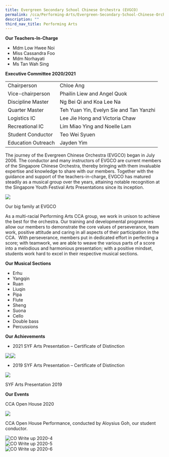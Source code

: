 ```yaml
---
title: Evergreen Secondary School Chinese Orchestra (EVGCO)
permalink: /cca/Performing-Arts/Evergreen-Secondary-School-Chinese-Orchestra-EVGCO/
description: ""
third_nav_title: Performing Arts
---
```

**Our Teachers-In-Charge**

*   Mdm Low Hwee Noi
*   Miss Cassandra Foo
*   Mdm Norhayati
*   Ms Tan Wah Sing

**Executive Committee 2020/2021**

|                    |                                         |
|--------------------|-----------------------------------------|
| Chairperson        | Chloe Ang                               |
| Vice-chairperson   | Phailin Liew and Angel Quok             |
| Discipline Master  | Ng Bei Qi and Koa Lee Na                |
| Quarter Master     | Teh Yuan Yin, Evelyn Sie and Tan Yanzhi |
| Logistics IC       | Lee Jie Hong and Victoria Chaw          |
| Recreational IC    | Lim Miao Ying and Noelle Lam            |
| Student Conductor  | Teo Wei Syuen                           |
| Education Outreach | Jayden Yim                              |

The journey of the Evergreen Chinese Orchestra (EVGCO) began in July 2006. The conductor and many instructors of EVGCO are current members of the Singapore Chinese Orchestra, thereby bringing with them invaluable expertise and knowledge to share with our members. Together with the guidance and support of the teachers-in-charge, EVGCO has matured steadily as a musical group over the years, attaining notable recognition at the Singapore Youth Festival Arts Presentations since its inception.

![](https://evergreensec.moe.edu.sg/wp-content/uploads/2021/01/EVGCO-pic-1.jpg)

Our big family at EVGCO

As a multi-racial Performing Arts CCA group, we work in unison to achieve the best for the orchestra. Our training and developmental programmes allow our members to demonstrate the core values of perseverance, team work, positive attitude and caring in all aspects of their participation in the CCA.  With perseverance, members put in dedicated effort in perfecting a score; with teamwork, we are able to weave the various parts of a score into a melodious and harmonious presentation; with a positive mindset, students work hard to excel in their respective musical sections.

**Our Musical Sections**

*   Erhu
*   Yangqin
*   Ruan
*   Liuqin
*   Pipa
*   Flute
*   Sheng
*   Suona
*   Cello
*   Double bass
*   Percussions

**Our Achievements**

*   2021 SYF Arts Presentation – Certificate of Distinction

![](https://evergreensec.moe.edu.sg/wp-content/uploads/2021/05/Distinction-concert-hall.jpg)![](https://evergreensec.moe.edu.sg/wp-content/uploads/2021/05/Distinction-2021.jpg)

*   2019 SYF Arts Presentation – Certificate of Distinction

![](https://evergreensec.moe.edu.sg/wp-content/uploads/2021/01/EVGCO-SYF-2019.jpg)

SYF Arts Presentation 2019

**Our Events**

CCA Open House 2020

![](https://evergreensec.moe.edu.sg/wp-content/uploads/2021/01/EVGCO-Open-House.jpg)

CCA Open House Performance, conducted by Aloysius Goh, our student conductor.

![CO Write up 2020-4](https://evergreensec.moe.edu.sg/wp-content/uploads/2020/07/CO-Write-up-2020-4-2.jpg "CO Write up 2020-4")  
![CO Write up 2020-5](https://evergreensec.moe.edu.sg/wp-content/uploads/2020/07/CO-Write-up-2020-5-1.jpg "CO Write up 2020-5")  
![CO Write up 2020-6](https://evergreensec.moe.edu.sg/wp-content/uploads/2020/07/CO-Write-up-2020-6-1.jpg "CO Write up 2020-6")